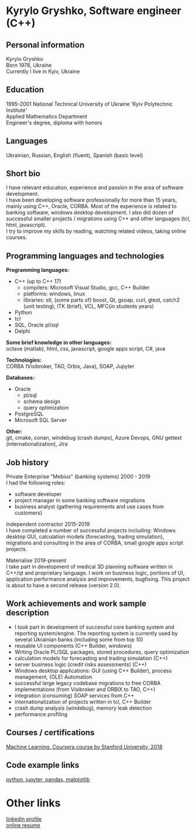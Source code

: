 # Kyrylo Gryshko, Software engineer (C++)

## Personal information
Kyrylo Gryshko  
Born 1978, Ukraine  
Currently I live in Kyiv, Ukraine  

## Education
1995-2001 National Technical University of Ukraine 'Kyiv Polytechnic Institute'  
Applied Mathematics Department  
Engineer's degree, diploma with honors  

## Languages
Ukrainian, Russian, English (fluent), Spanish (basic level)

## Short bio
I have relevant education, experience and passion in the area of software development.  
I have been developing software professionally for more than 15 years, mainly using C++, Oracle, CORBA. 
Most of the experience is related to banking software, windows desktop development. I also did dozen of successful smaller projects / migrations using C++ and other languages (tcl, html, javascript).  
I try to improve my skills by reading, watching related videos, taking online courses.

## Programming languages and technologies
**Programming languages:**  
+ C++ (up to C++ 17) 
    + compilers: Microsoft Visual Studio, gcc, C++ Builder
    + platforms: windows, linux
    + libraries: stl, (some parts of) boost, Qt, gsoap, curl, gtest, catch2 (unit testing), ITK (brief), VCL, MFC(in students years)
+ Python
+ tcl
+ SQL, Oracle pl/sql
+ Delphi

**Some brief knowledge in other languages:**  
octave (matlab), html, css, javascript, google apps script, C#, java

**Technologies:**  
CORBA (Visibroker, TAO, Orbix, Java), SOAP, Jupyter

**Databases:**  
+ Oracle 
  + pl/sql 
  + schema design 
  + query optimization
+ PostgreSQL 
+ Microsoft SQL Server

**Other:**  
git, cmake, conan, windebug (crash dumps), Azure Devops, GNU gettext (internationalization), Jira

## Job history

Private Enterprise "Mebius" (banking systems) 2000 - 2019  
I had the following roles: 
* software developer
* project manager in some banking software migrations
* business analyst (gathering requirements and use cases from customers)

Independent contractor 2015-2019  
I have completed a number of successful projects including: Windows desktop GUI, calculation models (forecasting, trading simulation), migrations and consulting in the area of CORBA, small google apps script projects.

Materialise 2019-present  
I take part in development of medical 3D planning software written in C++/qt and proprietary language. I work on business logic, portions of UI, application performance analysis and improvements, bugfixing. This project is about to have a second release (version 2.0).

## Work achievements and work sample description
* I took part in development of successful core banking system and reporting system/engine. The reporting system is currently used by several Ukrainian banks (including some from top 10)
* reusable UI components (C++ Builder, windows)
* Writing Oracle PL/SQL packages, stored procedures, query optimization
* calculation models for forecasting and trading simulation (C++)
* server business logic (credit risks assessments) (C++)
* Windows desktop applications: GUI (using C++ Builder), process management, (OLE) Automation
* successful large legacy codebase migrations to free CORBA implementations (from Visibroker and ORBIX to TAO, C++)
* integration (consuming) SOAP services from C++
* internationalization of projects written in tcl, C++ Builder
* crash dump analysis (windebug), memory leak detection
* performance profiling

## Courses / certifications

[Machine Learning, Coursera course by Stanford University, 2018](https://www.coursera.org/account/accomplishments/verify/8ZNMHYSU4UVV)

## Code example links

[python, jupyter, pandas, matplotlib](https://github.com/kyrylogr/ansergy_reports/blob/master/ego/spread_percent_adj/New%20EGO%20application%20features%20august%202018.ipynb)

# Other links
[linkedin profile](https://www.linkedin.com/in/kyrylo-gryshko-552738117/)  
[online resume](https://kyrylogr.github.io/)
